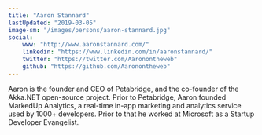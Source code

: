 ```yaml
---
title: "Aaron Stannard"
lastUpdated: "2019-03-05"
image-sm: "/images/persons/aaron-stannard.jpg"
social:
    www: "http://www.aaronstannard.com/"
    linkedin: "https://www.linkedin.com/in/aaronstannard/"
    twitter: "https://twitter.com/Aaronontheweb"
    github: "https://github.com/Aaronontheweb"
---
```


Aaron is the founder and CEO of Petabridge, and the co-founder of the Akka.NET open-source project. Prior to Petabridge, 
Aaron founded MarkedUp Analytics, a real-time in-app marketing and analytics service used by 1000+ developers. Prior to 
that he worked at Microsoft as a Startup Developer Evangelist.

